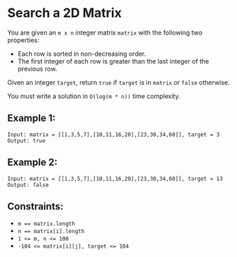 # Search a 2D Matrix

You are given an `m x n` integer matrix `matrix` with the following two properties:

- Each row is sorted in non-decreasing order.
- The first integer of each row is greater than the last integer of the previous row.

Given an integer `target`, return `true` if `target` is in `matrix` or `false` otherwise.

You must write a solution in `O(log(m * n))` time complexity.

## Example 1:

```
Input: matrix = [[1,3,5,7],[10,11,16,20],[23,30,34,60]], target = 3
Output: true
```

## Example 2:

```
Input: matrix = [[1,3,5,7],[10,11,16,20],[23,30,34,60]], target = 13
Output: false
```

## Constraints:

- `m == matrix.length`
- `n == matrix[i].length`
- `1 <= m, n <= 100`
- `-104 <= matrix[i][j], target <= 104`
